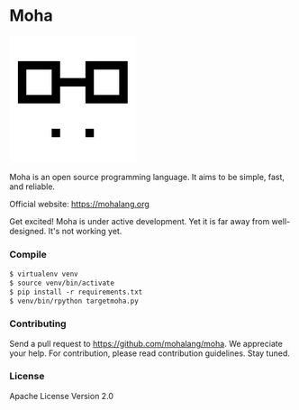 # Moha

![Logo](https://github.com/mohalang/moha/blob/master/docs/artworks/logo.png)

Moha is an open source programming language. It aims to be simple, fast, and reliable.

Official website: https://mohalang.org

Get excited! Moha is under active development. Yet it is far away from well-designed.
It's not working yet. 

### Compile

```
$ virtualenv venv
$ source venv/bin/activate
$ pip install -r requirements.txt
$ venv/bin/rpython targetmoha.py
```

### Contributing

Send a pull request to https://github.com/mohalang/moha. We appreciate your help.
For contribution, please read contribution guidelines. Stay tuned.

### License

Apache License Version 2.0
